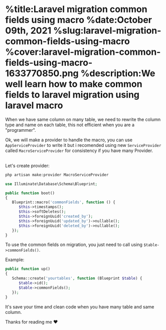 %title:Laravel migration common fields using macro
%date:October 09th, 2021
%slug:laravel-migration-common-fields-using-macro
%cover:laravel-migration-common-fields-using-macro-1633770850.png
%description:We well learn how to make common fields to laravel migration using laravel macro
==========

When we have same column on many table, we need to rewrite the column type and name on each table, this not efficient when you are a "programmer".

Ok, we will make a provider to handle the macro, you can use `AppServiceProvider` to write it but i recomended using new `ServiceProvider` called `MacroServiceProvider` for consistency if you have many Provider.

<br />
Let's create provider:

```bash
php artisan make:provider MacroServiceProvider
```

```php
use Illuminate\Database\Schema\Blueprint;

public function boot()
{
   Blueprint::macro('commonFields', function () {
      $this->timestamps();
      $this->softDeletes();
      $this->foreignUuid('created_by');
      $this->foreignUuid('updated_by')->nullable();
      $this->foreignUuid('deleted_by')->nullable();
   });
}
```

To use the common fields on migration, you just need to call using `$table->commonFields()`.

Example:

```php
public function up()
{
   Schema::create('yourtables', function (Blueprint $table) {
      $table->id();
      $table->commonFields();
   });
}
```

It's save your time and clean code when you have many table and same column.


Thanks for reading me :heart:
